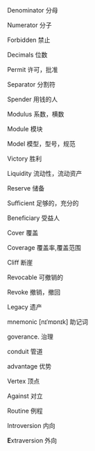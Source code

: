 Denominator	分母

Numerator  	分子

Forbidden 	禁止	

Decimals 	位数

Permit 	许可，批准

Separator 	分割符

Spender 	用钱的人

Modulus 	系数，横数

Module 	模块

Model 	模型，型号，规范

Victory 	胜利

Liquidity 	流动性，流动资产

Reserve 	储备

Sufficient 	足够的，充分的

Beneficiary 	受益人

Cover 	覆盖

Coverage 	覆盖率,覆盖范围

Cliff 	断崖

Revocable  	可撤销的

Revoke 	撤销，撤回

Legacy 	遗产

mnemonic [nɪˈmɒnɪk] 助记词

goverance. 治理

conduit 管道

advantage 优势

Vertex 顶点

Against 对立

Routine 例程

Introversion 内向

**E**xtraversion 外向
